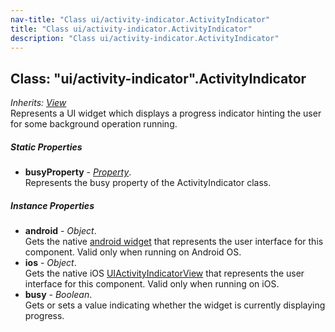 ```yaml
---
nav-title: "Class ui/activity-indicator.ActivityIndicator"
title: "Class ui/activity-indicator.ActivityIndicator"
description: "Class ui/activity-indicator.ActivityIndicator"
---
```

## Class: "ui/activity-indicator".ActivityIndicator  
_Inherits:_ [_View_](../../ui/core/view/View.md)  
Represents a UI widget which displays a progress indicator hinting the user for some background operation running.

##### Static Properties
 - **busyProperty** - [_Property_](../../ui/core/dependency-observable/Property.md).    
  Represents the busy property of the ActivityIndicator class.

##### Instance Properties
 - **android** - _Object_.    
  Gets the native [android widget](http://developer.android.com/reference/android/widget/ProgressBar.html) that represents the user interface for this component. Valid only when running on Android OS.
 - **ios** - _Object_.    
  Gets the native iOS [UIActivityIndicatorView](https://developer.apple.com/library/ios/documentation/UIKit/Reference/UIActivityIndicatorView_Class/index.html) that represents the user interface for this component. Valid only when running on iOS.
 - **busy** - _Boolean_.    
  Gets or sets a value indicating whether the widget is currently displaying progress.